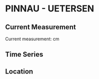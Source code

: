 # PINNAU - UETERSEN

## Current Measurement

Current measurement: <Value topic="rivers/pegel-online/PINNAU/UETERSEN/measurementValue"/> cm

## Time Series

<TimeSeries topic="rivers/pegel-online/PINNAU/UETERSEN/measurementValue" period="week" />

## Location

<WorldMap>
  <Marker lat="53.67819255188962" lon="9.677083802370527" labelTopic="rivers/pegel-online/PINNAU/UETERSEN/measurementValue" />
</WorldMap>
